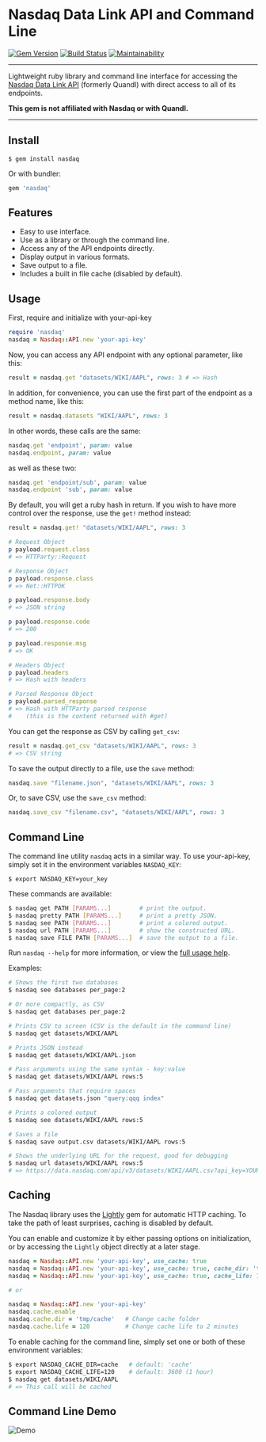 # Nasdaq Data Link API and Command Line

[![Gem Version](https://badge.fury.io/rb/nasdaq.svg)](https://badge.fury.io/rb/nasdaq)
[![Build Status](https://github.com/DannyBen/nasdaq/workflows/Test/badge.svg)](https://github.com/DannyBen/nasdaq/actions?query=workflow%3ATest)
[![Maintainability](https://api.codeclimate.com/v1/badges/1d68eed3be3481f48066/maintainability)](https://codeclimate.com/github/DannyBen/nasdaq/maintainability)

---

Lightweight ruby library and command line interface for accessing the 
[Nasdaq Data Link API][1] (formerly Quandl) with direct access to all of its
endpoints.

**This gem is not affiliated with Nasdaq or with Quandl.**

---

## Install

```
$ gem install nasdaq
```

Or with bundler:

```ruby
gem 'nasdaq'
```


## Features

* Easy to use interface.
* Use as a library or through the command line.
* Access any of the API endpoints directly.
* Display output in various formats.
* Save output to a file.
* Includes a built in file cache (disabled by default).


## Usage

First, require and initialize with your-api-key

```ruby
require 'nasdaq'
nasdaq = Nasdaq::API.new 'your-api-key'
```

Now, you can access any API endpoint with any optional parameter, like
this:

```ruby
result = nasdaq.get "datasets/WIKI/AAPL", rows: 3 # => Hash
```

In addition, for convenience, you can use the first part of the endpoint as
a method name, like this:

```ruby
result = nasdaq.datasets "WIKI/AAPL", rows: 3
```

In other words, these calls are the same:

```ruby
nasdaq.get 'endpoint', param: value
nasdaq.endpoint, param: value
```

as well as these two:

```ruby
nasdaq.get 'endpoint/sub', param: value
nasdaq.endpoint 'sub', param: value
```

By default, you will get a ruby hash in return. If you wish to have more 
control over the response, use the `get!` method instead:

```ruby
result = nasdaq.get! "datasets/WIKI/AAPL", rows: 3

# Request Object
p payload.request.class
# => HTTParty::Request

# Response Object
p payload.response.class
# => Net::HTTPOK

p payload.response.body
# => JSON string

p payload.response.code
# => 200

p payload.response.msg
# => OK

# Headers Object
p payload.headers
# => Hash with headers

# Parsed Response Object
p payload.parsed_response
# => Hash with HTTParty parsed response 
#    (this is the content returned with #get)
```

You can get the response as CSV by calling `get_csv`:

```ruby
result = nasdaq.get_csv "datasets/WIKI/AAPL", rows: 3
# => CSV string
```

To save the output directly to a file, use the `save` method:

```ruby
nasdaq.save "filename.json", "datasets/WIKI/AAPL", rows: 3
```

Or, to save CSV, use the `save_csv` method:

```ruby
nasdaq.save_csv "filename.csv", "datasets/WIKI/AAPL", rows: 3
```


## Command Line

The command line utility `nasdaq` acts in a similar way. To use your-api-key,
simply set it in the environment variables `NASDAQ_KEY`:

```
$ export NASDAQ_KEY=your_key
```

These commands are available:

```bash
$ nasdaq get PATH [PARAMS...]        # print the output.  
$ nasdaq pretty PATH [PARAMS...]     # print a pretty JSON.  
$ nasdaq see PATH [PARAMS...]        # print a colored output.  
$ nasdaq url PATH [PARAMS...]        # show the constructed URL.  
$ nasdaq save FILE PATH [PARAMS...]  # save the output to a file.  
```

Run `nasdaq --help` for more information, or view the [full usage help][2].

Examples:

```bash
# Shows the first two databases 
$ nasdaq see databases per_page:2

# Or more compactly, as CSV
$ nasdaq get databases per_page:2

# Prints CSV to screen (CSV is the default in the command line)
$ nasdaq get datasets/WIKI/AAPL

# Prints JSON instead
$ nasdaq get datasets/WIKI/AAPL.json

# Pass arguments using the same syntax - key:value
$ nasdaq get datasets/WIKI/AAPL rows:5

# Pass arguments that require spaces
$ nasdaq get datasets.json "query:qqq index"

# Prints a colored output
$ nasdaq see datasets/WIKI/AAPL rows:5

# Saves a file
$ nasdaq save output.csv datasets/WIKI/AAPL rows:5

# Shows the underlying URL for the request, good for debugging
$ nasdaq url datasets/WIKI/AAPL rows:5
# => https://data.nasdaq.com/api/v3/datasets/WIKI/AAPL.csv?api_key=YOUR_KEY&rows=5
```

## Caching

The Nasdaq library uses the [Lightly][3] gem for automatic HTTP caching.
To take the path of least surprises, caching is disabled by default.

You can enable and customize it by either passing options on 
initialization, or by accessing the `Lightly` object directly at 
a later stage.

```ruby
nasdaq = Nasdaq::API.new 'your-api-key', use_cache: true
nasdaq = Nasdaq::API.new 'your-api-key', use_cache: true, cache_dir: 'tmp'
nasdaq = Nasdaq::API.new 'your-api-key', use_cache: true, cache_life: 120

# or 

nasdaq = Nasdaq::API.new 'your-api-key'
nasdaq.cache.enable
nasdaq.cache.dir = 'tmp/cache'   # Change cache folder
nasdaq.cache.life = 120          # Change cache life to 2 minutes
```

To enable caching for the command line, simply set one or both of 
these environment variables:

```bash
$ export NASDAQ_CACHE_DIR=cache   # default: 'cache'
$ export NASDAQ_CACHE_LIFE=120    # default: 3600 (1 hour)
$ nasdaq get datasets/WIKI/AAPL
# => This call will be cached
```


## Command Line Demo

![Demo](https://raw.githubusercontent.com/DannyBen/nasdaq/master/suppoer/demmo/cast.gif "Demo")

[1]: https://docs.data.nasdaq.com/docs/getting-started
[2]: https://github.com/DannyBen/nasdaq/blob/master/lib/nasdaq/docopt.txt
[3]: https://github.com/DannyBen/lightly

